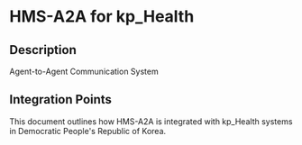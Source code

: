 # HMS-A2A for kp_Health

## Description

Agent-to-Agent Communication System

## Integration Points

This document outlines how HMS-A2A is integrated with kp_Health systems in Democratic People's Republic of Korea.
